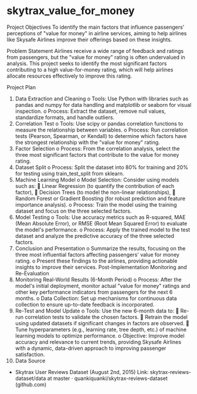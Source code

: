 # skytrax_value_for_money
Project Objectives
To identify the main factors that influence passengers' perceptions of "value for money" in airline services, aiming to help airlines like Skysafe Airlines improve their offerings based on these insights.

Problem Statement
Airlines receive a wide range of feedback and ratings from passengers, but the "value for money" rating is often undervalued in analysis. This project seeks to identify the most significant factors contributing to a high value-for-money rating, which will help airlines allocate resources effectively to improve this rating.

Project Plan
1.	Data Extraction and Cleaning
o	Tools: Use Python with libraries such as pandas and numpy for data handling and matplotlib or seaborn for visual inspection.
o	Process: Extract the dataset, remove null values, standardize formats, and handle outliers.
2.	Correlation Test
o	Tools: Use scipy or pandas correlation functions to measure the relationship between variables.
o	Process: Run correlation tests (Pearson, Spearman, or Kendall) to determine which factors have the strongest relationship with the "value for money" rating.
3.	Factor Selection
o	Process: From the correlation analysis, select the three most significant factors that contribute to the value for money rating.
4.	Dataset Split
o	Process: Split the dataset into 80% for training and 20% for testing using train_test_split from sklearn.
5.	Machine Learning Model
o	Model Selection: Consider using models such as:
	Linear Regression (to quantify the contribution of each factor),
	Decision Trees (to model the non-linear relationships),
	Random Forest or Gradient Boosting (for robust prediction and feature importance analysis).
o	Process: Train the model using the training dataset and focus on the three selected factors.
6.	Model Testing
o	Tools: Use accuracy metrics such as R-squared, MAE (Mean Absolute Error), or RMSE (Root Mean Squared Error) to evaluate the model's performance.
o	Process: Apply the trained model to the test dataset and analyze the predictive accuracy of the three selected factors.
7.	Conclusion and Presentation
o	Summarize the results, focusing on the three most influential factors affecting passengers' value for money rating.
o	Present these findings to the airlines, providing actionable insights to improve their services.
Post-Implementation Monitoring and Re-Evaluation
8.	Monitoring Real-World Results (6-Month Period)
o	Process: After the model's initial deployment, monitor actual "value for money" ratings and other key performance indicators from passengers for the next 6 months.
o	Data Collection: Set up mechanisms for continuous data collection to ensure up-to-date feedback is incorporated.
9.	Re-Test and Model Update
o	Tools: Use the new 6-month data to:
	Re-run correlation tests to validate the chosen factors.
	Retrain the model using updated datasets if significant changes in factors are observed.
	Tune hyperparameters (e.g., learning rate, tree depth, etc.) of machine learning models to optimize performance.
o	Objective: Improve model accuracy and relevance to current trends, providing Skysafe Airlines with a dynamic, data-driven approach to improving passenger satisfaction.
10.  Data Source
-	Skytrax User Reviews Dataset (August 2nd, 2015)
Link: skytrax-reviews-dataset/data at master · quankiquanki/skytrax-reviews-dataset (github.com)

